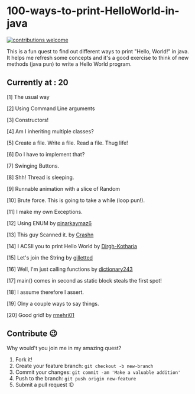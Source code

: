 # 100-ways-to-print-HelloWorld-in-java

[![contributions welcome](https://img.shields.io/badge/contributions-welcome-brightgreen.svg?style=flat)](https://github.com/NachiketaVadera/100-ways-to-print-HelloWorld-in-java/issues)

This is a fun quest to find out different ways to print "Hello, World!" in java. It helps me refresh some concepts and it's a good exercise to think of new methods (java pun) to write a Hello World program.

## Currently at : 20

[1] The usual way

[2] Using Command Line arguments

[3] Constructors!

[4] Am I inheriting multiple classes?

[5] Create a file. Write a file. Read a file. Thug life!

[6] Do I have to implement that?

[7] Swinging Buttons.

[8] Shh! Thread is sleeping.

[9] Runnable animation with a slice of Random

[10] Brute force. This is going to take a while (loop pun!).

[11] I make my own Exceptions.

[12] Using ENUM by [pinarkaymaz6](https://github.com/pinarkaymaz6)

[13] This guy Scanned it. by [Crashn](https://github.com/Crashn)

[14] I ACSII you to print Hello World by [Dirgh-Kotharia](https://github.com/Dirgh-Kotharia)

[15] Let's join the String by [gilletted](https://github.com/gilletted)

[16] Well, I'm just calling functions by [dictionary243](https://github.com/dictionary243)

[17] main() comes in second as static block steals the first spot!

[18] I assume therefore I assert.

[19] Olny a couple ways to say things.

[20] Good grid! by [rmehri01](https://github.com/rmehri01)

## Contribute :wink:

Why would't you join me in my amazing quest?

1. Fork it!
2. Create your feature branch: `git checkout -b new-branch`
3. Commit your changes: `git commit -am 'Make a valuable addition'`
4. Push to the branch: `git push origin new-feature`
5. Submit a pull request :D
